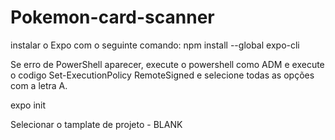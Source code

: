 # Pokemon-card-scanner

instalar o Expo com o seguinte comando:
    npm install --global expo-cli

Se erro de PowerShell aparecer, execute o powershell como ADM e execute o codigo Set-ExecutionPolicy RemoteSigned
e selecione todas as opções com a letra A.

expo init <NOME DO PROJETO>

Selecionar o tamplate de projeto - BLANK
